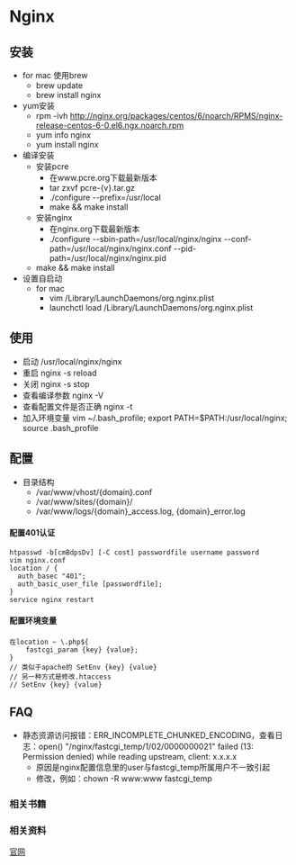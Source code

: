 Nginx
====================

## 安装
* for mac 使用brew
  - brew update
  - brew install nginx
* yum安装
  - rpm -ivh http://nginx.org/packages/centos/6/noarch/RPMS/nginx-release-centos-6-0.el6.ngx.noarch.rpm
  - yum info nginx
  - yum install nginx
* 编译安装
  - 安装pcre 
    - 在www.pcre.org下载最新版本
    - tar zxvf pcre-{v}.tar.gz
    - ./configure --prefix=/usr/local
    - make && make install
  - 安装nginx
    - 在nginx.org下载最新版本
    - ./configure
    --sbin-path=/usr/local/nginx/nginx
    --conf-path=/usr/local/nginx/nginx.conf
    --pid-path=/usr/local/nginx/nginx.pid
  - make && make install
* 设置自启动
  - for mac 
    - vim /Library/LaunchDaemons/org.nginx.plist
    - launchctl load /Library/LaunchDaemons/org.nginx.plist

## 使用
* 启动 /usr/local/nginx/nginx
* 重启 nginx -s reload
* 关闭 nginx -s stop
* 查看编译参数 nginx -V
* 查看配置文件是否正确 nginx -t
* 加入环境变量 vim ~/.bash_profile; export PATH=$PATH:/usr/local/nginx; source .bash_profile



## 配置
* 目录结构
  - /var/www/vhost/{domain}.conf
  - /var/www/sites/{domain}/
  - /var/www/logs/{domain}_access.log, {domain}_error.log

#### 配置401认证
    htpasswd -b[cmBdpsDv] [-C cost] passwordfile username password
    vim nginx.conf
    location / {
      auth_basec "401";
      auth_basic_user_file [passwordfile];
    }
    service nginx restart

#### 配置环境变量
    在location ~ \.php${
        fastcgi_param {key} {value};
    }    
    // 类似于apache的 SetEnv {key} {value}
    // 另一种方式是修改.htaccess
    // SetEnv {key} {value}

## FAQ
* 静态资源访问报错：ERR_INCOMPLETE_CHUNKED_ENCODING，查看日志：open() "/nginx/fastcgi_temp/1/02/0000000021" failed (13: Permission denied) while reading upstream, client: x.x.x.x
  - 原因是nginx配置信息里的user与fastcgi_temp所属用户不一致引起
  - 修改，例如：chown -R www:www fastcgi_temp

### 相关书籍


### 相关资料
[官网](http://nginx.org/)


